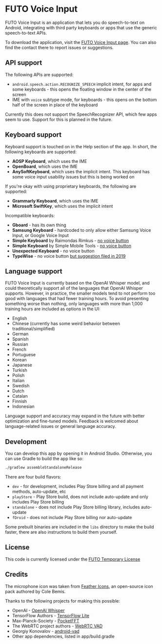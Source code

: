 # FUTO Voice Input

FUTO Voice Input is an application that lets you do speech-to-text on Android, integrating with third party keyboards or apps that use the generic speech-to-text APIs.

To download the application, visit the [FUTO Voice Input page](https://voiceinput.futo.org/). You can also find the contact there to report issues or suggestions.

## API support

The following APIs are supported:
* `android.speech.action.RECOGNIZE_SPEECH` implicit intent, for apps and some keyboards - this opens the floating window in the center of the screen
* IME with `voice` subtype mode, for keyboards - this opens on the bottom half of the screen in place of the keyboard

Currently this does not support the SpeechRecognizer API, which few apps seem to use. Support for this is planned in the future.

## Keyboard support

Keyboard support is touched on in the Help section of the app. In short, the following keyboards are supported:
* **AOSP Keyboard**, which uses the IME
* **OpenBoard**, which uses the IME
* **AnySoftKeyboard**, which uses the implicit intent. This keyboard has some voice input usability issues but this is being worked on

If you're okay with using proprietary keyboards, the following are supported:
* **Grammarly Keyboard**, which uses the IME
* **Microsoft SwiftKey**, which uses the implicit intent

Incompatible keyboards:
* **Gboard** - has its own thing
* **Samsung Keyboard** - hardcoded to only allow either Samsung Voice Input, or Google Voice Input
* **Simple Keyboard** by Raimondas Rimkus - [no voice button](https://github.com/rkkr/simple-keyboard/issues/133)
* **Simple Keyboard** by Simple Mobile Tools - [no voice button](https://github.com/SimpleMobileTools/Simple-Keyboard/issues/201)
* **Unexpected Keyboard** - no voice button
* **TypeWise** - no voice button [but suggestion filed in 2019](https://suggestions.typewise.app/suggestions/65517/voice-to-text-dictation)

## Language support

FUTO Voice Input is currently based on the OpenAI Whisper model, and could theoretically support all of the languages that OpenAI Whisper supports. However, in practice, the smaller models tend to not perform too good with languages that had fewer training hours. To avoid presenting something worse than nothing, only languages with more than 1,000 training hours are included as options in the UI:
* English
* Chinese (currently has some weird behavior between traditional/simplified)
* German
* Spanish
* Russian
* French
* Portuguese
* Korean
* Japanese
* Turkish
* Polish
* Italian
* Swedish
* Dutch
* Catalan
* Finnish
* Indonesian

Language support and accuracy may expand in the future with better optimization and fine-tuned models. Feedback is welcomed about language-related issues or general language accuracy.

## Development

You can develop this app by opening it in Android Studio. Otherwise, you can use Gradle to build the app like so:
```bash
./gradlew assembleStandaloneRelease
```

There are four build flavors:
* `dev` - for development, includes Play Store billing and all payment methods, auto-update, etc
* `playStore` - Play Store build, does not include auto-update and only includes Play Store billing
* `standalone` - does not include Play Store billing library, includes auto-update
* `fDroid` - does not include Play Store billing nor auto-update

Some prebuilt binaries are included in the `libs` directory to make the build faster, there are also instructions to build them yourself.

## License

This code is currently licensed under the [FUTO Temporary License](FTL_LICENSE.md)

## Credits

The microphone icon was taken from [Feather Icons](https://feathericons.com/), an open-source icon pack authored by Cole Bemis.

Thanks to the following projects for making this possible:
* OpenAI - [OpenAI Whisper](https://github.com/openai/whisper/)
* TensorFlow Authors - [TensorFlow Lite](https://mvnrepository.com/artifact/org.tensorflow/tensorflow-lite)
* Max-Planck-Society - [PocketFFT](https://gitlab.mpcdf.mpg.de/mtr/pocketfft/-/blob/master/LICENSE.md)
* The WebRTC project authors - [WebRTC VAD](https://github.com/abb128/android-vad/blob/main/vad/src/main/jni/webrtc_vad/LICENSE)
* Georgiy Konovalov - [android-vad](https://github.com/abb128/android-vad)
* Other app dependencies, listed in app/build.gradle